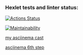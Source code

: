 ### Hexlet tests and linter status:
[![Actions Status](https://github.com/closertoreal/python-project-49/actions/workflows/hexlet-check.yml/badge.svg)](https://github.com/closertoreal/python-project-49/actions)

[![Maintainability](https://api.codeclimate.com/v1/badges/a6cc2edafa0b4c95cb10/maintainability)](https://codeclimate.com/github/closertoreal/python-project-49/maintainability)

[my asciinema cast](https://asciinema.org/a/OS6uT7xbTTRs4ak5CLlbK8HdV)

[asciinema 6th step](https://asciinema.org/a/dE7Ek4YyxutpnMmd8wOhFAGGP)
